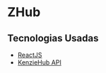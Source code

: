 # ZHub

## Tecnologias Usadas

- [ReactJS]()
- [KenzieHub API](https://github.com/araujooj/kenziehub-api)
